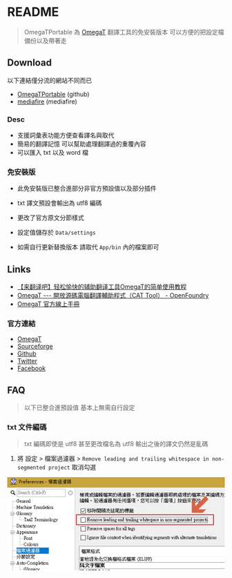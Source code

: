 # README

> OmegaTPortable 為 [OmegaT](http://omegat.org/) 翻譯工具的免安裝版本 可以方便的把設定檔備份以及帶著走

## Download

以下連結僅分流的網站不同而已

* [OmegaTPortable](https://github.com/bluelazy/OmegaTPortable/archive/master.zip) (github)
* [mediafire](http://www.mediafire.com/file/b1cyd7b5zn3br5n/OmegaTPortable.rar) (mediafire)

### Desc

* 支援詞彙表功能方便查看譯名與取代
* 簡易的翻譯記憶 可以幫助處理翻譯過的重覆內容
* 可以匯入 txt 以及 word 檔

### 免安裝版

* 此免安裝版已整合進部分非官方預設值以及部分插件
* txt 譯文預設會輸出為 utf8 編碼
* 更改了官方原文分節樣式

* 設定值儲存於 `Data/settings`
* 如需自行更新替換版本 請取代 `App/bin` 內的檔案即可

## Links

* [【来翻译吧】轻松愉快的辅助翻译工具OmegaT的简单使用教程](https://tieba.baidu.com/p/5007147073 "【来翻译吧】轻松愉快的辅助翻译工具OmegaT的简单使用教程")
* [OmegaT --- 開放源碼電腦翻譯輔助程式（CAT Tool） - OpenFoundry](https://www.openfoundry.org/tw/tech-column/1559)
* [OmegaT 官方線上手冊](http://omegat.sourceforge.net/manual-latest/)

### 官方連結

* [OmegaT](http://omegat.org/)
* [Sourceforge](https://sourceforge.net/projects/omegat/)
* [Github](https://github.com/omegat-org/)
* [Twitter](https://twitter.com/OmegaTOfficial)
* [Facebook](https://www.facebook.com/OmegaTOfficial)

## FAQ

> 以下已整合進預設值 基本上無需自行設定

### txt 文件編碼

> txt 編碼即使是 utf8 甚至更改檔名為 utf8 輸出之後的譯文仍然是亂碼

1. 將 設定 > 檔案過濾器 > `Remove leading and trailing whitespace in non-segmented project` 取消勾選

![txt utf8](Other/docs/txt%20utf8.jpg)

